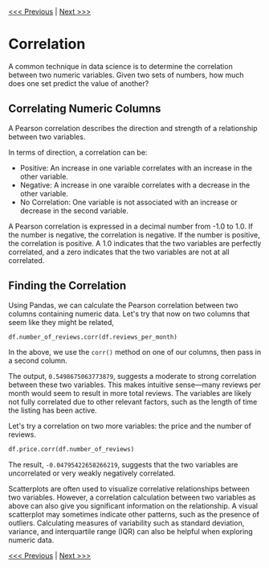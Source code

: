 [<<< Previous](indexing.md) | [Next >>>](line.md)

# Correlation

A common technique in data science is to determine the correlation between two numeric variables. Given two sets of numbers, how much does one set predict the value of another?

## Correlating Numeric Columns

A Pearson correlation describes the direction and strength of a relationship between two variables. 

In terms of direction, a correlation can be:

- Positive: An increase in one variable correlates with an increase in the other variable.
- Negative: A increase in one varaible correlates with a decrease in the other variable.
- No Correlation: One variable is not associated with an increase or decrease in the second variable.

A Pearson correlation is expressed in a decimal number from -1.0 to 1.0. If the number is negative, the correlation is negative. If the number is positive, the correlation is positive. A 1.0 indicates that the two variables are perfectly correlated, and a zero indicates that the two variables are not at all correlated.

## Finding the Correlation

Using Pandas, we can calculate the Pearson correlation between two columns containing numeric data. Let's try that now on two columns that seem like they might be related, 

```python
df.number_of_reviews.corr(df.reviews_per_month)
```

In the above, we use the `corr()` method on one of our columns, then pass in a second column.

The output, `0.5498675063773879`, suggests a moderate to strong correlation between these two variables. This makes intuitive sense—many reviews per month would seem to result in more total reviews. The variables are likely not fully correlated due to other relevant factors, such as the length of time the listing has been active.

Let's try a correlation on two more variables: the price and the number of reviews.

```python
df.price.corr(df.number_of_reviews)
```

The result, `-0.04795422658266219`, suggests that the two variables are uncorrelated or very weakly negatively correlated.

Scatterplots are often used to visualize correlative relationships between two variables. However, a correlation calculation between two variables as above can also give you significant information on the relationship. A visual scatterplot may sometimes indicate other patterns, such as the presence of outliers. Calculating measures of variability such as standard deviation, variance, and interquartile range (IQR) can also be helpful when exploring numeric data. 

[<<< Previous](indexing.md) | [Next >>>](line.md)
